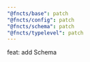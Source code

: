 ```yaml
---
"@fncts/base": patch
"@fncts/config": patch
"@fncts/schema": patch
"@fncts/typelevel": patch
---
```


feat: add Schema
